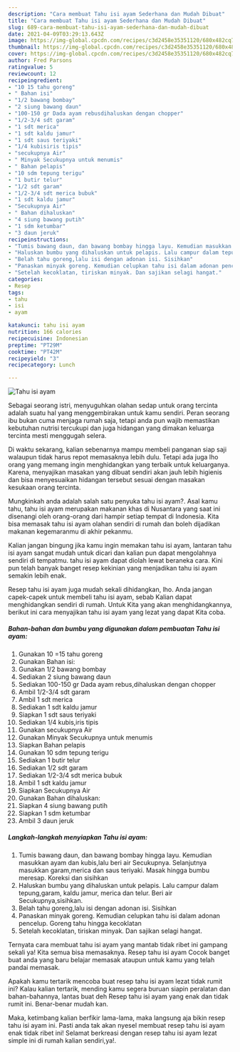 ```yaml
---
description: "Cara membuat Tahu isi ayam Sederhana dan Mudah Dibuat"
title: "Cara membuat Tahu isi ayam Sederhana dan Mudah Dibuat"
slug: 689-cara-membuat-tahu-isi-ayam-sederhana-dan-mudah-dibuat
date: 2021-04-09T03:29:13.643Z
image: https://img-global.cpcdn.com/recipes/c3d2458e35351120/680x482cq70/tahu-isi-ayam-foto-resep-utama.jpg
thumbnail: https://img-global.cpcdn.com/recipes/c3d2458e35351120/680x482cq70/tahu-isi-ayam-foto-resep-utama.jpg
cover: https://img-global.cpcdn.com/recipes/c3d2458e35351120/680x482cq70/tahu-isi-ayam-foto-resep-utama.jpg
author: Fred Parsons
ratingvalue: 5
reviewcount: 12
recipeingredient:
- "10 15 tahu goreng"
- " Bahan isi"
- "1/2 bawang bombay"
- "2 siung bawang daun"
- "100-150 gr Dada ayam rebusdihaluskan dengan chopper"
- "1/2-3/4 sdt garam"
- "1 sdt merica"
- "1 sdt kaldu jamur"
- "1 sdt saus teriyaki"
- "1/4 kubisiris tipis"
- "secukupnya Air"
- " Minyak Secukupnya untuk menumis"
- " Bahan pelapis"
- "10 sdm tepung terigu"
- "1 butir telur"
- "1/2 sdt garam"
- "1/2-3/4 sdt merica bubuk"
- "1 sdt kaldu jamur"
- "Secukupnya Air"
- " Bahan dihaluskan"
- "4 siung bawang putih"
- "1 sdm ketumbar"
- "3 daun jeruk"
recipeinstructions:
- "Tumis bawang daun, dan bawang bombay hingga layu. Kemudian masukkan ayam dan kubis,lalu beri air Secukupnya. Selanjutnya masukkan garam,merica dan saus teriyaki. Masak hingga bumbu meresap. Koreksi dan sisihkan"
- "Haluskan bumbu yang dihaluskan untuk pelapis. Lalu campur dalam tepung,garam, kaldu jamur, merica dan telur. Beri air Secukupnya,sisihkan."
- "Belah tahu goreng,lalu isi dengan adonan isi. Sisihkan"
- "Panaskan minyak goreng. Kemudian celupkan tahu isi dalam adonan pencelup. Goreng tahu hingga kecoklatan"
- "Setelah kecoklatan, tiriskan minyak. Dan sajikan selagi hangat."
categories:
- Resep
tags:
- tahu
- isi
- ayam

katakunci: tahu isi ayam 
nutrition: 166 calories
recipecuisine: Indonesian
preptime: "PT29M"
cooktime: "PT42M"
recipeyield: "3"
recipecategory: Lunch

---
```



![Tahu isi ayam](https://img-global.cpcdn.com/recipes/c3d2458e35351120/680x482cq70/tahu-isi-ayam-foto-resep-utama.jpg)

Sebagai seorang istri, menyuguhkan olahan sedap untuk orang tercinta adalah suatu hal yang menggembirakan untuk kamu sendiri. Peran seorang ibu bukan cuma menjaga rumah saja, tetapi anda pun wajib memastikan kebutuhan nutrisi tercukupi dan juga hidangan yang dimakan keluarga tercinta mesti menggugah selera.

Di waktu  sekarang, kalian sebenarnya mampu membeli panganan siap saji walaupun tidak harus repot memasaknya lebih dulu. Tetapi ada juga lho orang yang memang ingin menghidangkan yang terbaik untuk keluarganya. Karena, menyajikan masakan yang dibuat sendiri akan jauh lebih higienis dan bisa menyesuaikan hidangan tersebut sesuai dengan masakan kesukaan orang tercinta. 



Mungkinkah anda adalah salah satu penyuka tahu isi ayam?. Asal kamu tahu, tahu isi ayam merupakan makanan khas di Nusantara yang saat ini disenangi oleh orang-orang dari hampir setiap tempat di Indonesia. Kita bisa memasak tahu isi ayam olahan sendiri di rumah dan boleh dijadikan makanan kegemaranmu di akhir pekanmu.

Kalian jangan bingung jika kamu ingin memakan tahu isi ayam, lantaran tahu isi ayam sangat mudah untuk dicari dan kalian pun dapat mengolahnya sendiri di tempatmu. tahu isi ayam dapat diolah lewat beraneka cara. Kini pun telah banyak banget resep kekinian yang menjadikan tahu isi ayam semakin lebih enak.

Resep tahu isi ayam juga mudah sekali dihidangkan, lho. Anda jangan capek-capek untuk membeli tahu isi ayam, sebab Kalian dapat menghidangkan sendiri di rumah. Untuk Kita yang akan menghidangkannya, berikut ini cara menyajikan tahu isi ayam yang lezat yang dapat Kita coba.

<!--inarticleads1-->

##### Bahan-bahan dan bumbu yang digunakan dalam pembuatan Tahu isi ayam:

1. Gunakan 10 =15 tahu goreng
1. Gunakan  Bahan isi:
1. Gunakan 1/2 bawang bombay
1. Sediakan 2 siung bawang daun
1. Sediakan 100-150 gr Dada ayam rebus,dihaluskan dengan chopper
1. Ambil 1/2-3/4 sdt garam
1. Ambil 1 sdt merica
1. Sediakan 1 sdt kaldu jamur
1. Siapkan 1 sdt saus teriyaki
1. Sediakan 1/4 kubis,iris tipis
1. Gunakan secukupnya Air
1. Gunakan  Minyak Secukupnya untuk menumis
1. Siapkan  Bahan pelapis
1. Gunakan 10 sdm tepung terigu
1. Sediakan 1 butir telur
1. Sediakan 1/2 sdt garam
1. Sediakan 1/2-3/4 sdt merica bubuk
1. Ambil 1 sdt kaldu jamur
1. Siapkan Secukupnya Air
1. Gunakan  Bahan dihaluskan:
1. Siapkan 4 siung bawang putih
1. Siapkan 1 sdm ketumbar
1. Ambil 3 daun jeruk




<!--inarticleads2-->

##### Langkah-langkah menyiapkan Tahu isi ayam:

1. Tumis bawang daun, dan bawang bombay hingga layu. Kemudian masukkan ayam dan kubis,lalu beri air Secukupnya. Selanjutnya masukkan garam,merica dan saus teriyaki. Masak hingga bumbu meresap. Koreksi dan sisihkan
1. Haluskan bumbu yang dihaluskan untuk pelapis. Lalu campur dalam tepung,garam, kaldu jamur, merica dan telur. Beri air Secukupnya,sisihkan.
1. Belah tahu goreng,lalu isi dengan adonan isi. Sisihkan
1. Panaskan minyak goreng. Kemudian celupkan tahu isi dalam adonan pencelup. Goreng tahu hingga kecoklatan
1. Setelah kecoklatan, tiriskan minyak. Dan sajikan selagi hangat.




Ternyata cara membuat tahu isi ayam yang mantab tidak ribet ini gampang sekali ya! Kita semua bisa memasaknya. Resep tahu isi ayam Cocok banget buat anda yang baru belajar memasak ataupun untuk kamu yang telah pandai memasak.

Apakah kamu tertarik mencoba buat resep tahu isi ayam lezat tidak rumit ini? Kalau kalian tertarik, mending kamu segera buruan siapin peralatan dan bahan-bahannya, lantas buat deh Resep tahu isi ayam yang enak dan tidak rumit ini. Benar-benar mudah kan. 

Maka, ketimbang kalian berfikir lama-lama, maka langsung aja bikin resep tahu isi ayam ini. Pasti anda tak akan nyesel membuat resep tahu isi ayam enak tidak ribet ini! Selamat berkreasi dengan resep tahu isi ayam lezat simple ini di rumah kalian sendiri,ya!.

